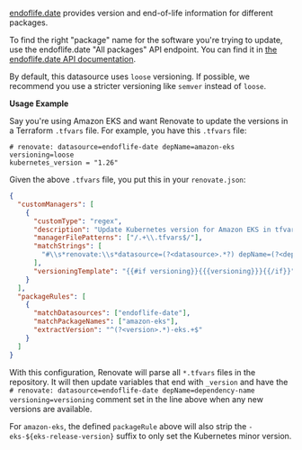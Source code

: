 [endoflife.date](https://endoflife.date) provides version and end-of-life information for different packages.

To find the right "package" name for the software you're trying to update, use the endoflife.date "All packages" API endpoint.
You can find it in [the endoflife.date API documentation](https://endoflife.date/docs/api).

By default, this datasource uses `loose` versioning.
If possible, we recommend you use a stricter versioning like `semver` instead of `loose`.

**Usage Example**

Say you're using Amazon EKS and want Renovate to update the versions in a Terraform `.tfvars` file.
For example, you have this `.tfvars` file:

```hcl
# renovate: datasource=endoflife-date depName=amazon-eks versioning=loose
kubernetes_version = "1.26"
```

Given the above `.tfvars` file, you put this in your `renovate.json`:

```json
{
  "customManagers": [
    {
      "customType": "regex",
      "description": "Update Kubernetes version for Amazon EKS in tfvars files",
      "managerFilePatterns": ["/.+\\.tfvars$/"],
      "matchStrings": [
        "#\\s*renovate:\\s*datasource=(?<datasource>.*?) depName=(?<depName>.*?)( versioning=(?<versioning>.*?))?\\s.*?_version\\s*=\\s*\"(?<currentValue>.*)\""
      ],
      "versioningTemplate": "{{#if versioning}}{{{versioning}}}{{/if}}"
    }
  ],
  "packageRules": [
    {
      "matchDatasources": ["endoflife-date"],
      "matchPackageNames": ["amazon-eks"],
      "extractVersion": "^(?<version>.*)-eks.+$"
    }
  ]
}
```

With this configuration, Renovate will parse all `*.tfvars` files in the repository.
It will then update variables that end with `_version` and have the `# renovate: datasource=endoflife-date depName=dependency-name versioning=versioning` comment set in the line above when any new versions are available.

For `amazon-eks`, the defined `packageRule` above will also strip the `-eks-${eks-release-version}` suffix to only set the Kubernetes minor version.
